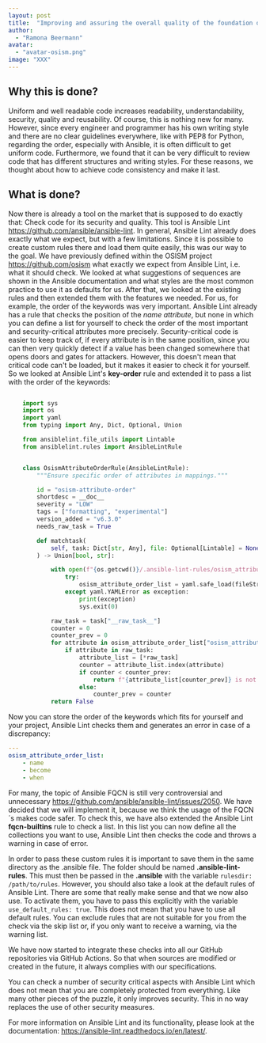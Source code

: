 ```yaml
---
layout: post
title:  "Improving and assuring the overall quality of the foundation of SCS"
author:
  - "Ramona Beermann"
avatar:
  - "avatar-osism.png"
image: "XXX"
---
```


## Why this is done?

Uniform and well readable code increases readability, understandability, security, quality and reusability. Of course, this is nothing new for many. However, since every engineer and programmer has his own writing style and there are no clear guidelines everywhere, like with PEP8 for Python, regarding the order, especially with Ansible, it is often difficult to get uniform code.
Furthermore, we found that it can be very difficult to review code that has different structures and writing styles. For these reasons, we thought about how to achieve code consistency and make it last.

## What is done?

Now there is already a tool on the market that is supposed to do exactly that: Check code for its security and quality. This tool is Ansible Lint <https://github.com/ansible/ansible-lint>. In general, Ansible Lint already does exactly what we expect, but with a few limitations. Since it is possible to create custom rules there and load them quite easily, this was our way to the goal. We have previously defined within the OSISM project <https://github.com/osism> what exactly we expect from Ansible Lint, i.e. what it should check. We looked at what suggestions of sequences are shown in the Ansible documentation and what styles are the most common practice to use it as defaults for us. After that, we looked at the existing rules and then extended them with the features we needed. For us, for example, the order of the keywords was very important. Ansible Lint already has a rule that checks the position of the *name attribute*, but none in which you can define a list for yourself to check the order of the most important and security-critical attributes more precisely. Security-critical code is easier to keep track of, if every attribute is in the same position, since you can then very quickly detect if a value has been changed somewhere that opens doors and gates for attackers. However, this doesn't mean that critical code can't be loaded, but it makes it easier to check it for yourself. So we looked at Ansible Lint's **key-order** rule and extended it to pass a list with the order of the keywords:

```python

    import sys
    import os
    import yaml
    from typing import Any, Dict, Optional, Union

    from ansiblelint.file_utils import Lintable
    from ansiblelint.rules import AnsibleLintRule


    class OsismAttributeOrderRule(AnsibleLintRule):
        """Ensure specific order of attributes in mappings."""

        id = "osism-attribute-order"
        shortdesc = __doc__
        severity = "LOW"
        tags = ["formatting", "experimental"]
        version_added = "v6.3.0"
        needs_raw_task = True

        def matchtask(
            self, task: Dict[str, Any], file: Optional[Lintable] = None
        ) -> Union[bool, str]:

            with open(f"{os.getcwd()}/.ansible-lint-rules/osism_attribute_order_list.yaml", 'r') as fileStream:
                try:
                    osism_attribute_order_list = yaml.safe_load(fileStream)
                except yaml.YAMLError as exception:
                    print(exception)
                    sys.exit(0)

            raw_task = task["__raw_task__"]
            counter = 0
            counter_prev = 0
            for attribute in osism_attribute_order_list["osism_attribute_order_list"]:
                if attribute in raw_task:
                    attribute_list = [*raw_task]
                    counter = attribute_list.index(attribute)
                    if counter < counter_prev:
                        return f"{attribute_list[counter_prev]} is not at the right place"
                    else:
                        counter_prev = counter
            return False
```

Now you can store the order of the keywords which fits for yourself and your project, Ansible Lint checks them and generates an error in case of a discrepancy:

```yaml
---
osism_attribute_order_list:
    - name
    - become
    - when
```

For many, the topic of Ansible FQCN is still very controversial and unnecessary <https://github.com/ansible/ansible-lint/issues/2050>. We have decided that we will implement it, because we think the usage of the FQCN´s makes code safer. To check this, we have also extended the Ansible Lint **fqcn-builtins** rule to check a list. In this list you can now define all the collections you want to use, Ansible Lint then checks the code and throws a warning in case of error.

In order to pass these custom rules it is important to save them in the same directory as the .ansible file. The folder should be named **.ansible-lint-rules**. This must then be passed in the **.ansible** with the variable `rulesdir: /path/to/rules`. However, you should also take a look at the default rules of Ansible Lint. There are some that really make sense and that we now also use. To activate them, you have to pass this explicitly with the variable `use_default_rules: true`. This does not mean that you have to use all default rules. You can exclude rules that are not suitable for you from the check via the skip list or, if you only want to receive a warning, via the warning list.

We have now started to integrate these checks into all our GitHub repositories via GitHub Actions. So that when sources are modified or created in the future, it always complies with our specifications.

You can check a number of security critical aspects with Ansible Lint which does not mean that you are completely protected from everything. Like many other pieces of the puzzle, it only improves security. This in no way replaces the use of other security measures.

For more information on Ansible Lint and its functionality, please look at the documentation: <https://ansible-lint.readthedocs.io/en/latest/>.

